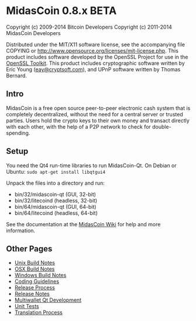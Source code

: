 MidasCoin 0.8.x BETA
====================

Copyright (c) 2009-2014 Bitcoin Developers
Copyright (c) 2011-2014 MidasCoin Developers

Distributed under the MIT/X11 software license, see the accompanying
file COPYING or http://www.opensource.org/licenses/mit-license.php.
This product includes software developed by the OpenSSL Project for use in the [OpenSSL Toolkit](http://www.openssl.org/). This product includes
cryptographic software written by Eric Young ([eay@cryptsoft.com](mailto:eay@cryptsoft.com)), and UPnP software written by Thomas Bernard.


Intro
---------------------
MidasCoin is a free open source peer-to-peer electronic cash system that is
completely decentralized, without the need for a central server or trusted
parties.  Users hold the crypto keys to their own money and transact directly
with each other, with the help of a P2P network to check for double-spending.


Setup
---------------------
You need the Qt4 run-time libraries to run MidasCoin-Qt. On Debian or Ubuntu:
	`sudo apt-get install libqtgui4`

Unpack the files into a directory and run:

- bin/32/midascoin-qt (GUI, 32-bit)
- bin/32/litecoind (headless, 32-bit)
- bin/64/midascoin-qt (GUI, 64-bit)
- bin/64/litecoind (headless, 64-bit)

See the documentation at the [MidasCoin Wiki](http://midascoin.info)
for help and more information.


Other Pages
---------------------
- [Unix Build Notes](build-unix.md)
- [OSX Build Notes](build-osx.md)
- [Windows Build Notes](build-msw.md)
- [Coding Guidelines](coding.md)
- [Release Process](release-process.md)
- [Release Notes](release-notes.md)
- [Multiwallet Qt Development](multiwallet-qt.md)
- [Unit Tests](unit-tests.md)
- [Translation Process](translation_process.md)
